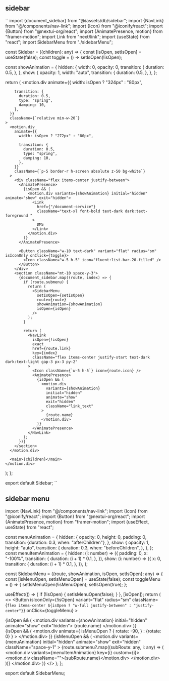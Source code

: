 ## sidebar

``
import {document_sidebar} from "@/assets/db/sidebar";
import {NavLink} from "@/components/nav-link";
import {Icon} from "@iconify/react";
import {Button} from "@nextui-org/react";
import {AnimatePresence, motion} from "framer-motion";
import Link from "next/link";
import {useState} from "react";
import SidebarMenu from "./sidebarMenu";

const Sidebar = ({children}: any) => {
  const [isOpen, setIsOpen] = useState(false);
  const toggle = () => setIsOpen(!isOpen);

  const showAnimation = {
    hidden: {
      width: 0,
      opacity: 0,
      transition: {
        duration: 0.5,
      },
    },
    show: {
      opacity: 1,
      width: "auto",
      transition: {
        duration: 0.5,
      },
    },
  };

  return (
    <motion.div
      animate={{
        width: isOpen ? "324px" : "80px",

        transition: {
          duration: 0.5,
          type: "spring",
          damping: 10,
        },
      }}
      className={`relative min-w-20`}
    >
      <motion.div
        animate={{
          width: isOpen ? "272px" : "80px",

          transition: {
            duration: 0.5,
            type: "spring",
            damping: 10,
          },
        }}
        className={`p-5 border-r h-screen absolute z-50 bg-white`}
      >
        <div className="flex items-center justify-between">
          <AnimatePresence>
            {isOpen && (
              <motion.div variants={showAnimation} initial="hidden" animate="show" exit="hidden">
                <Link
                  href={"/document-service"}
                  className="text-xl font-bold text-dark dark:text-foreground "
                >
                  DMS
                </Link>
              </motion.div>
            )}
          </AnimatePresence>

          <Button className="w-10 text-dark" variant="flat" radius="sm" isIconOnly onClick={toggle}>
            <Icon className="w-5 h-5" icon="fluent:list-bar-20-filled" />
          </Button>
        </div>
        <section className="mt-10 space-y-3">
          {document_sidebar.map((route, index) => {
            if (route.submenu) {
              return (
                <SidebarMenu
                  setIsOpen={setIsOpen}
                  route={route}
                  showAnimation={showAnimation}
                  isOpen={isOpen}
                />
              );
            }

            return (
              <NavLink
                isOpen={!isOpen}
                exact
                href={route.link}
                key={index}
                className="flex items-center justify-start text-dark dark:text-light gap-3 px-3 py-2"
              >
                <Icon className={`w-5 h-5`} icon={route.icon} />
                <AnimatePresence>
                  {isOpen && (
                    <motion.div
                      variants={showAnimation}
                      initial="hidden"
                      animate="show"
                      exit="hidden"
                      className="link_text"
                    >
                      {route.name}
                    </motion.div>
                  )}
                </AnimatePresence>
              </NavLink>
            );
          })}
        </section>
      </motion.div>

      <main>{children}</main>
    </motion.div>
  );
};

export default Sidebar;
``


## sidebar menu

import {NavLink} from "@/components/nav-link";
import {Icon} from "@iconify/react";
import {Button} from "@nextui-org/react";
import {AnimatePresence, motion} from "framer-motion";
import {useEffect, useState} from "react";

const menuAnimation = {
  hidden: {
    opacity: 0,
    height: 0,
    padding: 0,
    transition: {duration: 0.3, when: "afterChildren"},
  },
  show: {
    opacity: 1,
    height: "auto",
    transition: {
      duration: 0.3,
      when: "beforeChildren",
    },
  },
};
const menuItemAnimation = {
  hidden: (i: number) => ({
    padding: 0,
    x: "-100%",
    transition: {
      duration: (i + 1) * 0.1,
    },
  }),
  show: (i: number) => ({
    x: 0,
    transition: {
      duration: (i + 1) * 0.1,
    },
  }),
};

const SidebarMenu = ({route, showAnimation, isOpen, setIsOpen}: any) => {
  const [isMenuOpen, setIsMenuOpen] = useState(false);
  const toggleMenu = () => {
    setIsMenuOpen(!isMenuOpen);
    setIsOpen(true);
  };

  useEffect(() => {
    if (!isOpen) {
      setIsMenuOpen(false);
    }
  }, [isOpen]);
  return (
    <>
      <Button
        isIconOnly={!isOpen}
        variant="flat"
        radius="sm"
        className={`flex items-center ${isOpen ? "w-full justify-between" : "justify-center"}`}
        onClick={toggleMenu}
      >
        <div className="flex gap-3 items-center">
          <Icon className="w-5 h-5" icon={route.icon} />
          <AnimatePresence>
            {isOpen && (
              <motion.div variants={showAnimation} initial="hidden" animate="show" exit="hidden">
                {route.name}
              </motion.div>
            )}
          </AnimatePresence>
        </div>
        {isOpen && (
          <motion.div
            animate={
              isMenuOpen
                ? {
                    rotate: -90,
                  }
                : {rotate: 0}
            }
          >
            <Icon className="w-5 h-5" icon="mingcute:down-fill" />
          </motion.div>
        )}
      </Button>
      <AnimatePresence>
        {isMenuOpen && (
          <motion.div
            variants={menuAnimation}
            initial="hidden"
            animate="show"
            exit="hidden"
            className="space-y-1"
          >
            {route.submenu?.map((subRoute: any, i: any) => (
              <motion.div variants={menuItemAnimation} key={i} custom={i}>
                <NavLink
                  href={subRoute.link}
                  className="ml-5 flex items-center justify-start gap-3"
                >
                  <Icon className="w-5 h-5" icon={subRoute.icon} />
                  <motion.div className="">{subRoute.name}</motion.div>
                </NavLink>
              </motion.div>
            ))}
          </motion.div>
        )}
      </AnimatePresence>
    </>
  );
};

export default SidebarMenu;



